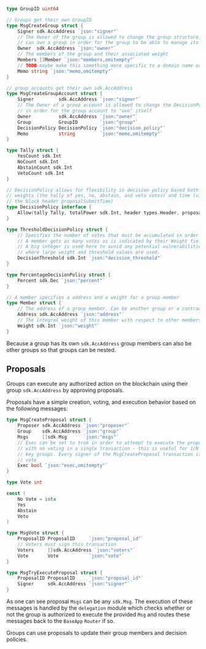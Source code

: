 ```go
type GroupID uint64

// Groups get their own GroupID
type MsgCreateGroup struct {
	Signer sdk.AccAddress `json:"signer"`
	// The Owner of the group is allowed to change the group structure. A group account
	// can own a group in order for the group to be able to manage its own members
	Owner  sdk.AccAddress `json:"owner"`
	// The members of the group and their associated weight
	Members []Member `json:"members,omitempty"`
	// TODO maybe make this something more specific to a domain name or a claim on identity? or Info leave it generic
	Memo string `json:"memo,omitempty"`
}

// group accounts get their own sdk.AccAddress
type MsgCreateGroupAccount struct {
	Signer         sdk.AccAddress `json:"signer"`
	// The Owner of a group account is allowed to change the DecisionPolicy. This can be left nil 
	// in order for the group account to "own" itself
	Owner          sdk.AccAddress `json:"owner"`
	Group          GroupID        `json:"group"`
	DecisionPolicy DecisionPolicy `json:"decision_policy"`
	Memo           string         `json:"memo,omitempty"`
}

type Tally struct {
	YesCount sdk.Int
	NoCount sdk.Int
	AbstainCount sdk.Int
	VetoCount sdk.Int
}

// DecisionPolicy allows for flexibility in decision policy based both on
// weights (the tally of yes, no, abstain, and veto votes) and time (via
// the block header proposalSubmitTime)
type DecisionPolicy interface {
	Allow(tally Tally, totalPower sdk.Int, header types.Header, proposalSubmitTime time.Time)
}

type ThresholdDecisionPolicy struct {
	// Specifies the number of votes that must be accumulated in order for a decision to be made by the group.
	// A member gets as many votes as is indicated by their Weight field.
	// A big integer is used here to avoid any potential vulnerabilities from overflow errors
	// where large weight and threshold values are used.
	DecisionThreshold sdk.Int `json:"decision_threshold"`
}

type PercentageDecisionPolicy struct {
	Percent sdk.Dec `json:"percent"`
}

// A member specifies a address and a weight for a group member
type Member struct {
	// The address of a group member. Can be another group or a contract
	Address sdk.AccAddress `json:"address"`
	// The integral weight of this member with respect to other members and the decision threshold
	Weight sdk.Int `json:"weight"`
}
```

Because a group has its own `sdk.AccAddress` group members can also be other
groups so that groups can be nested.

## Proposals

Groups can execute any authorized action on the blockchain using their group
`sdk.AccAddress` by approving proposals.

Proposals have a simple creation, voting, and execution behavior based on the
following messages:

```go
type MsgCreateProposal struct {
	Proposer sdk.AccAddress `json:"proposer"`
	Group    sdk.AccAddress `json:"group"`
	Msgs     []sdk.Msg      `json:"msgs"`
	// Exec can be set to true in order to attempt to execute the proposal immediately
	// with no voting in a single transaction - this is useful for 1/N or 2/N multisig
	// key groups. Every signer of the MsgCreateProposal transaction is considered a yes
	// vote
	Exec bool `json:"exec,omitempty"`
}

type Vote int

const (
	No Vote = iota
	Yes
	Abstain
	Veto
)

type MsgVote struct {
	ProposalID ProposalID     `json:"proposal_id"`
	// Voters must sign this transaction
	Voters     []sdk.AccAddress `json:"voters"`
	Vote       Vote           `json:"vote"`
}

type MsgTryExecuteProposal struct {
	ProposalID ProposalID     `json:"proposal_id"`
	Signer     sdk.AccAddress `json:"signer"`
}
```

As one can see proposal `Msgs` can be any `sdk.Msg`. The execution of these
messages is handled by the `delegation` module which checks whether or not
the group is authorized to execute the provided `Msg` and routes these
messages back to the `BaseApp` `Router` if so.

Groups can use proposals to update their group members and decision policies.

